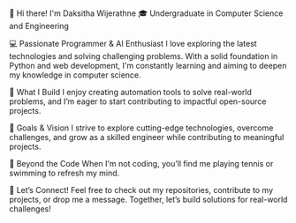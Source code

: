 👋 Hi there! I'm Daksitha Wijerathne
🎓 Undergraduate in Computer Science and Engineering

💻 Passionate Programmer & AI Enthusiast
I love exploring the latest technologies and solving challenging problems. With a solid foundation in Python and web development, I'm constantly learning and aiming to deepen my knowledge in computer science.

🔧 What I Build
I enjoy creating automation tools to solve real-world problems, and I’m eager to start contributing to impactful open-source projects.

🌟 Goals & Vision
I strive to explore cutting-edge technologies, overcome challenges, and grow as a skilled engineer while contributing to meaningful projects.

🏓 Beyond the Code
When I'm not coding, you’ll find me playing tennis or swimming to refresh my mind.

🚀 Let’s Connect!
Feel free to check out my repositories, contribute to my projects, or drop me a message. Together, let’s build solutions for real-world challenges!

<!---
ddwijerathne/ddwijerathne is a ✨ special ✨ repository because its `README.md` (this file) appears on your GitHub profile.
You can click the Preview link to take a look at your changes.
--->
